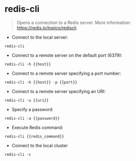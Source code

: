 # redis-cli

> Opens a connection to a Redis server.
> More information: <https://redis.io/topics/rediscli>.

- Connect to the local server:

`redis-cli`

- Connect to a remote server on the default port (6379):

`redis-cli -h {{host}}`

- Connect to a remote server specifying a port number:

`redis-cli -h {{host}} -p {{port}}`

- Connect to a remote server specifying an URI:

`redis-cli -u {{uri}}`

- Specify a password:

`redis-cli -a {{password}}`

- Execute Redis command:

`redis-cli {{redis_command}}`

- Connect to the local cluster

`redis-cli -c`
